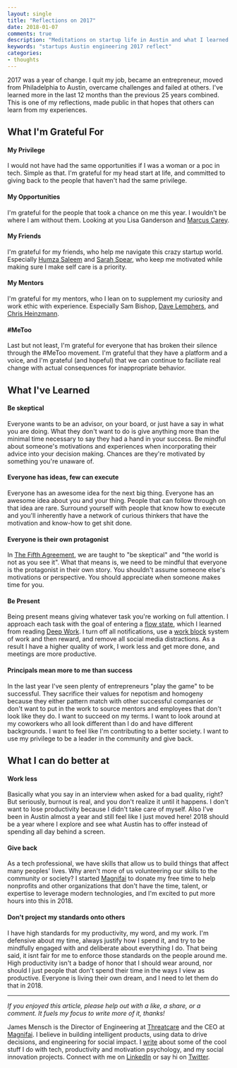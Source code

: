 ```yaml
---
layout: single
title: "Reflections on 2017"
date: 2018-01-07
comments: true
description: "Meditations on startup life in Austin and what I learned in 2017."
keywords: "startups Austin engineering 2017 reflect"
categories:
- thoughts
---
```


2017 was a year of change. I quit my job, became an entrepreneur, moved from Philadelphia to Austin, overcame challenges and failed at others.
I've learned more in the last 12 months than the previous 25 years combined. This is one of my reflections, made public in that hopes that others can learn from my experiences.

## What I'm Grateful For

#### My Privilege
I would not have had the same opportunities if I was a woman or a poc in tech. Simple as that.
I'm grateful for my head start at life, and committed to giving back to the people that haven't had the same privilege.


#### My Opportunities
I'm grateful for the people that took a chance on me this year. I wouldn't be where I am without them. Looking at you Lisa Ganderson and [Marcus Carey](https://twitter.com/marcusjcarey).


#### My Friends
I'm grateful for my friends, who help me navigate this crazy startup world. Especially [Humza Saleem](https://twitter.com/hsaleem101) and [Sarah Spear](https://twitter.com/spearsarah), who keep me motivated while making sure I make self care is a priority.


#### My Mentors
I'm grateful for my mentors, who I lean on to supplement my curiosity and work ethic with experience. Especially Sam Bishop, [Dave Lemphers](https://twitter.com/davidlem), and [Chris Heinzmann](https://twitter.com/sirchristian).

#### #MeToo
Last but not least, I'm grateful for everyone that has broken their silence through the #MeToo movement. I'm grateful that they have a platform and a voice, and I'm grateful (and hopeful) that we can continue to faciliate real change with actual consequences for inappropriate behavior.

## What I've Learned
#### Be skeptical
Everyone wants to be an advisor, on your board, or just have a say in what you are doing.
What they don't want to do is give anything more than the minimal time necessary to say they had a hand in your success.
Be mindful about someone's motivations and experiences when incorporating their advice into your decision making. Chances are they're motivated by something you're unaware of.


#### Everyone has ideas, few can execute
Everyone has an awesome idea for the next big thing. Everyone has an awesome idea about you and your thing. People that can follow through on that idea are rare.
Surround yourself with people that know how to execute and you'll inherently have a network of curious thinkers that have the motivation and know-how to get shit done.


#### Everyone is their own protagonist
In [The Fifth Agreement](https://www.amazon.com/Fifth-Agreement-Practical-Self-Mastery-Toltec/dp/1878424610), we are taught to "be skeptical" and "the world is not as you see it".
What that means is, we need to be mindful that everyone is the protagonist in their own story. You shouldn't assume someone else's motivations or perspective. You should appreciate when someone makes time for you.


#### Be Present
Being present means giving whatever task you're working on full attention. I approach each task with the goal of entering a [flow state](https://en.wikipedia.org/wiki/Flow_(psychology)), which I learned from reading [Deep Work](https://www.amazon.com/Deep-Work-Focused-Success-Distracted/dp/1455586692). I turn off all notifications, use a [work block](https://medium.com/growthvarsity/managing-willpower-and-staying-productive-26448cf1f048) system of work and then reward, and remove all social media distractions. As a result I have a higher quality of work, I work less and get more done, and meetings are more productive.


#### Principals mean more to me than success
In the last year I've seen plenty of entrepreneurs "play the game" to be successful. They sacrifice their values for nepotism and homogeny because they either pattern match with other successful companies or don't want to put in the work to source mentors and employees that don't look like they do. I want to succeed on my terms. I want to look around at my coworkers who all look different than I do and have different backgrounds. I want to feel like I'm contributing to a better society. I want to use my privilege to be a leader in the community and give back.

## What I can do better at


#### Work less
Basically what you say in an interview when asked for a bad quality, right? But seriously, burnout is real, and you don't realize it until it happens. I don't want to lose productivity because I didn't take care of myself. Also I've been in Austin almost a year and still feel like I just moved here! 2018 should be a year where I explore and see what Austin has to offer instead of spending all day behind a screen.


#### Give back
As a tech professional, we have skills that allow us to build things that affect many peoples' lives. Why aren't more of us volunteering our skills to the community or society? I started [Magnifai](http://magnifai.io) to donate my free time to help nonprofits and other organizations that don't have the time, talent, or expertise to leverage modern technologies, and I'm excited to put more hours into this in 2018.


#### Don't project my standards onto others
I have high standards for my productivity, my word, and my work. I'm defensive about my time, always justify how I spend it, and try to be mindfully engaged with and deliberate about everything I do. That being said, it isnt fair for me to enforce those standards on the people around me. High productivity isn't a badge of honor that I should wear around, nor should I just people that don't spend their time in the ways I view as productive. Everyone is living their own dream, and I need to let them do that in 2018.

---


*If you enjoyed this article, please help out with a like, a share, or a comment. It fuels my focus to write more of it, thanks!*


James Mensch is the Director of Engineering at <a href='https://threatcare.com'>Threatcare</a> and the CEO at <a href='http://magnifai.io'>Magnifai</a>. I believe in building intelligent products, using data to drive decisions, and engineering for social impact. I <a href='https://medium.com/@james_mensch'>write</a> about some of the cool stuff I do with tech, productivity and motivation psychology, and my social innovation projects. Connect with me on <a href='https://www.linkedin.com/in/james-mensch/'>LinkedIn</a> or say hi on <a href='https://twitter.com/thebestmensch'>Twitter</a>.